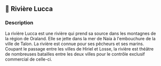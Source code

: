 ## 🌊 Rivière Lucca

### Description

La rivière Lucca est une rivière qui prend sa source dans les montagnes de la région de Oraland. Elle se jette dans la mer de Naia à l'embouchure de la ville de Talon. La rivière est connue pour ses pêcheurs et ses marins.
Coupant le passage entre les villes de Hiriel et Losse, la rivière est théâtre de nombreuses batailles entre les deux villes pour le contrôle exclusif commercial de celle-ci.